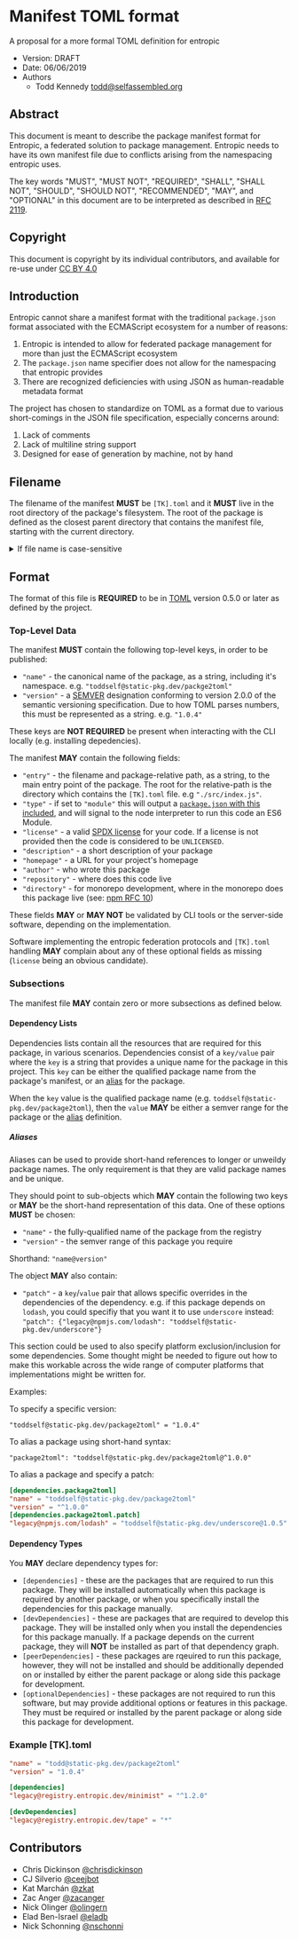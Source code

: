 # Manifest TOML format

A proposal for a more formal TOML definition for entropic

- Version: DRAFT
- Date: 06/06/2019
- Authors
  - Todd Kennedy <todd@selfassembled.org>

## Abstract

This document is meant to describe the package manifest format for Entropic,
a federated solution to package management. Entropic needs to have its own
manifest file due to conflicts arising from the namespacing entropic uses.

The key words "MUST", "MUST NOT", "REQUIRED", "SHALL", "SHALL NOT", "SHOULD",
"SHOULD NOT", "RECOMMENDED", "MAY", and "OPTIONAL" in this document are to be
interpreted as described in [RFC 2119](https://tools.ietf.org/html/rfc2119).

## Copyright

This document is copyright by its individual contributors, and available for
re-use under [CC BY 4.0](https://creativecommons.org/licenses/by/4.0/)

## Introduction

Entropic cannot share a manifest format with the traditional `package.json` format
associated with the ECMAScript ecosystem for a number of reasons:

1. Entropic is intended to allow for federated package management for more than just the ECMAScript ecosystem
1. The `package.json` name specifier does not allow for the namespacing that entropic provides
1. There are recognized deficiencies with using JSON as human-readable metadata format

The project has chosen to standardize on TOML as a format due to various short-comings in the JSON file specification, especially concerns around:

1. Lack of comments
1. Lack of multiline string support
1. Designed for ease of generation by machine, not by hand

## Filename

The filename of the manifest **MUST** be `[TK].toml` and it **MUST** live in
the root directory of the package's filesystem. The root of the package is defined
as the closest parent directory that contains the manifest file, starting with
the current directory.

<details>
<summary>If file name is case-sensitive</summary>
On case-insensitive filesystems, it **MAY** be presented as `[TK].toml` but care
should be taken to preserve case when possible.
</details>

## Format

The format of this file is **REQUIRED** to be in [TOML](https://github.com/toml-lang/toml)
version 0.5.0 or later as defined by the project.

### Top-Level Data

The manifest **MUST** contain the following top-level keys, in order to be published:

- `"name"` - the canonical name of the package, as a string, including it's namespace. e.g. `"toddself@static-pkg.dev/packge2toml"`
- `"version"` - a [SEMVER](https://semver.org/) designation conforming to version 2.0.0 of the semantic versioning specification. Due to how TOML parses numbers, this must be represented as a string. e.g. `"1.0.4"`

These keys are **NOT REQUIRED** be present when interacting with the CLI locally (e.g. installing depedencies).

The manifest **MAY** contain the following fields:

- `"entry"` - the filename and package-relative path, as a string, to the main entry point of the package. The root for the relative-path is the directory which contains the `[TK].toml` file. e.g `"./src/index.js"`.
- `"type"` - if set to `"module"` this will output a [`package.json` with this included](https://nodejs.org/api/esm.html#esm_code_package_json_code_code_type_code_field), and will signal to the node interpreter to run this code an ES6 Module.
- `"license"` - a valid [SPDX license](https://spdx.org/licenses/) for your code. If a license is not provided then the code is considered to be `UNLICENSED`.
- `"description"` - a short description of your package
- `"homepage"` - a URL for your project's homepage
- `"author"` - who wrote this package
- `"repository"` - where does this code live
- `"directory"` - for monorepo development, where in the monorepo does this package live (see: [npm RFC 10](https://github.com/npm/rfcs/blob/latest/implemented/0010-monorepo-subdirectory-declaration.md))

These fields **MAY** or **MAY NOT** be validated by CLI tools or the server-side
software, depending on the implementation.

Software implementing the entropic federation protocols and `[TK].toml` handling **MAY** complain about any of these optional fields as missing (`license` being an obvious candidate).

### Subsections

The manifest file **MAY** contain zero or more subsections as defined below.

#### Dependency Lists

Dependencies lists contain all the resources that are required for this package, in various scenarios. Dependencies consist of a `key/value` pair where the `key` is a string that provides a unique name for the package in this project. This `key` can be either the qualified package name from the package's manifest, or an <a href="#alias">alias</a> for the package.

When the `key` value is the qualified package name (e.g. `toddself@static-pkg.dev/package2toml`), then the `value` **MAY** be either a semver range for the package or the <a href="#alias">alias</a> definition.

<a name="alias"></a>

##### Aliases

Aliases can be used to provide short-hand references to longer or unweildy package names. The only requirement is that they are valid package names and be unique.

They should point to sub-objects which **MAY** contain the following two keys or **MAY** be the short-hand representation of this data. One of these options **MUST** be chosen:

- `"name"` - the fully-qualified name of the package from the registry
- `"version"` - the semver range of this package you require

Shorthand: `"name@version"`

The object **MAY** also contain:

- `"patch"` - a `key`/`value` pair that allows specific overrides in the dependencies of the dependency. e.g. if this package depends on `lodash`, you could specifiy that you want it to use `underscore` instead: `"patch": {"legacy@npmjs.com/lodash": "toddself@static-pkg.dev/underscore"}`

This section could be used to also specify platform exclusion/inclusion for some dependencies. Some thought might be needed to figure out how to make this workable across the wide range of computer platforms that implementations might be written for.

Examples:

To specify a specific version:

```
"toddself@static-pkg.dev/package2toml" = "1.0.4"
```

To alias a package using short-hand syntax:

```
"package2toml": "toddself@static-pkg.dev/package2toml@^1.0.0"
```

To alias a package and specify a patch:

```toml
[dependencies.package2toml]
"name" = "toddself@static-pkg.dev/package2toml"
"version" = "^1.0.0"
[dependencies.package2toml.patch]
"legacy@npmjs.com/lodash" = "toddself@static-pkg.dev/underscore@1.0.5"
```

#### Dependency Types

You **MAY** declare dependency types for:

- `[dependencies]` - these are the packages that are required to run this package. They will be installed automatically when this package is required by another package, or when you specifically install the dependencies for this package manually.
- `[devDependencies]` - these are packages that are required to develop this package. They will be installed only when you install the dependencies for this package manually. If a package depends on the current package, they will **NOT** be installed as part of that dependency graph.
- `[peerDependencies]` - these packages are rqeuired to run this package, however, they will not be installed and should be additionally depended on or installed by either the parent package or along side this package for development.
- `[optionalDependencies]` - these packages are not required to run this software, but may provide additional options or features in this package. They must be required or installed by the parent package or along side this package for development.

### Example [TK].toml

```toml
"name" = "todd@static-pkg.dev/package2toml"
"version" = "1.0.4"

[dependencies]
"legacy@registry.entropic.dev/minimist" = "^1.2.0"

[devDependencies]
"legacy@registry.entropic.dev/tape" = "*"
```

## Contributors

- Chris Dickinson [@chrisdickinson](https://github.com/chrisdickinson)
- CJ Silverio [@ceejbot](https://github.com/ceejbot)
- Kat Marchán [@zkat](https://github.com/zkat)
- Zac Anger [@zacanger](https://github.com/zacanger)
- Nick Olinger [@olingern](https://github.com/olingern)
- Elad Ben-Israel [@eladb](https://github.com/eladb)
- Nick Schonning [@nschonni](https://githuib.com/nschonni)
